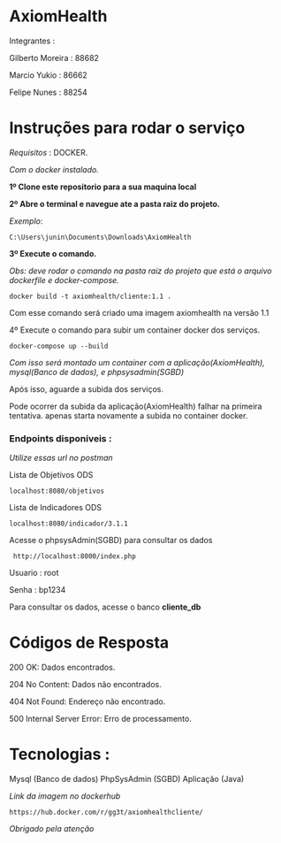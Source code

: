# AxiomHealth

Integrantes :

Gilberto Moreira : 88682

Marcio Yukio : 86662

Felipe Nunes : 88254


# Instruções para rodar o serviço
*Requisitos* : DOCKER.

*Com o docker instalado.*

<b>1º Clone este repositorio para a sua maquina local</b>

<b>2º Abre o terminal e navegue ate a pasta raiz do projeto.</b>

*Exemplo*:

	C:\Users\junin\Documents\Downloads\AxiomHealth

<b>3º Execute o comando.</b>

*Obs: deve rodar o comando na pasta raiz do projeto que está o arquivo dockerfile e docker-compose.*

	docker build -t axiomhealth/cliente:1.1 .

Com esse comando será criado uma imagem axiomhealth na versão 1.1

4º Execute o comando para subir um container docker dos serviços.

	docker-compose up --build

 *Com isso será montado um container com a aplicação(AxiomHealth), mysql(Banco de dados), e phpsysadmin(SGBD)*

 Após isso, aguarde a subida dos serviços.
 
 Pode ocorrer da subida da aplicação(AxiomHealth) falhar na primeira tentativa. apenas starta novamente a subida no container docker.

<h3>Endpoints disponiveis : </h3>

*Utilize essas url no postman*

Lista de Objetivos ODS

	localhost:8080/objetivos
Lista de Indicadores ODS

	localhost:8080/indicador/3.1.1

Acesse o phpsysAdmin(SGBD) para consultar os dados

	 http://localhost:8000/index.php

 Usuario : root
 
 Senha : bp1234

 Para consultar os dados, acesse o banco <b> cliente_db </b>
 
<h1>Códigos de Resposta</h1>

200 OK: Dados encontrados.

204 No Content: Dados não encontrados.

404 Not Found: Endereço não encontrado.

500 Internal Server Error: Erro de processamento.

<h1>Tecnologias : </h1>

Mysql (Banco de dados)
PhpSysAdmin (SGBD)
Aplicação (Java)

*Link da imagem no dockerhub*
	
	https://hub.docker.com/r/gg3t/axiomhealthcliente/

*Obrigado pela atenção*


	
